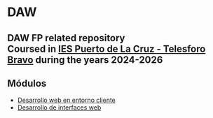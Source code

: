 # DAW
DAW FP related repository  
Coursed in [IES Puerto de La Cruz - Telesforo Bravo](https://www3.gobiernodecanarias.org/medusa/edublog/iespuertodelacruztelesforobravo/) during the years 2024-2026  
---   

## Módulos
* [Desarrollo web en entorno cliente](https://github.com/brunodm99/daw/tree/main/dwc)
* [Desarrollo de interfaces web](https://github.com/brunodm99/daw/tree/main/diw)
